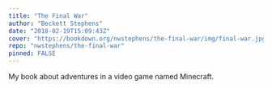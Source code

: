 ```yaml
---
title: "The Final War"
author: "Beckett Stephens"
date: "2018-02-19T15:09:43Z"
cover: "https://bookdown.org/nwstephens/the-final-war/img/final-war.jpg"
repo: "nwstephens/the-final-war"
pinned: FALSE
---
```


My book about adventures in a video game named Minecraft.
